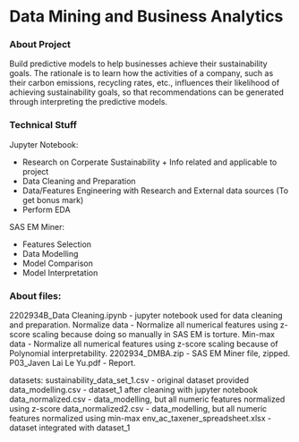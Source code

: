 # Data Mining and Business Analytics

### About Project
Build predictive models to help businesses achieve their sustainability goals. The rationale is to learn how the activities of a company, such as their carbon emissions, recycling rates, etc., influences their likelihood of achieving sustainability goals, so that recommendations can be generated through interpreting the predictive models.

### Technical Stuff
Jupyter Notebook:
- Research on Corperate Sustainability + Info related and applicable to project
- Data Cleaning and Preparation
- Data/Features Engineering with Research and External data sources (To get bonus mark)
- Perform EDA

SAS EM Miner:
- Features Selection
- Data Modelling
- Model Comparison
- Model Interpretation

### About files:
2202934B_Data Cleaning.ipynb - jupyter notebook used for data cleaning and preparation.
Normalize data - Normalize all numerical features using z-score scaling because doing so manually in SAS EM is torture.
Min-max data - Normalize all numerical features using z-score scaling because of Polynomial interpretability.
2202934_DMBA.zip - SAS EM Miner file, zipped.
P03_Javen Lai Le Yu.pdf - Report.

datasets:
sustainability_data_set_1.csv - original dataset provided
data_modelling.csv - dataset_1 after cleaning with jupyter notebook
data_normalized.csv - data_modelling, but all numeric features normalized using z-score
data_normalized2.csv - data_modelling, but all numeric features normalized using min-max
env_ac_taxener_spreadsheet.xlsx - dataset integrated with dataset_1
